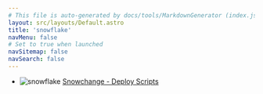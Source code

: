 ```yaml
---
# This file is auto-generated by docs/tools/MarkdownGenerator (index.js)
layout: src/layouts/Default.astro
title: 'snowflake'
navMenu: false
# Set to true when launched
navSitemap: false
navSearch: false
---
```


<ul>

<li>

![snowflake](https://i.octopus.com/library/step-templates/snowflake.png) [Snowchange - Deploy Scripts](/integrations/snowflake/snowchange-deploy-scripts)

</li>
        
</ul>
